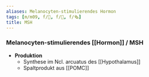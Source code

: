 ```yaml
---
aliases: Melanocyten-stimulierendes Hormon
tags: [m/m09, f/🧪, f/🧴, f/🗞️]
title: MSH
---
```

### Melanocyten-stimulierendes [[Hormon]] / MSH
- **Produktion**
	- Synthese im Ncl. arcuatus des [[Hypothalamus]]
	- Spaltprodukt aus [[POMC]]